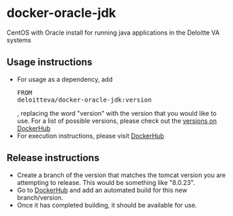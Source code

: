 # docker-oracle-jdk
CentOS with Oracle install for running java applications in the Deloitte VA systems

## Usage instructions
* For usage as a dependency, add <pre>FROM deloitteva/docker-oracle-jdk:version</pre>, replacing the word "version" with the version that you would like to use.  For a list of possible versions, please check out the [versions on DockerHub](https://registry.hub.docker.com/u/deloitteva/docker-oracle-jdk/tags/manage/)
* For execution instructions, please visit [DockerHub](https://registry.hub.docker.com/u/deloitteva/docker-oracle-jdk/)

## Release instructions
* Create a branch of the version that matches the tomcat version you are attempting to release.  This would be something like "8.0.23".  
* Go to [DockerHub](https://registry.hub.docker.com/u/deloitteva/docker-oracle-jdk/) and add an automated build for this new branch/version.
* Once it has completed building, it should be available for use.
